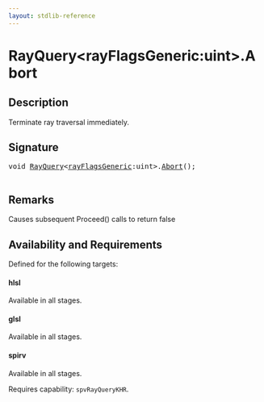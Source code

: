 ```yaml
---
layout: stdlib-reference
---
```


# RayQuery\<rayFlagsGeneric:uint\>\.Abort

## Description

Terminate ray traversal immediately.



## Signature 

<pre>
<span class="code_keyword">void</span> <a href="../types/rayquery-03/index" class="code_type">RayQuery</a>&lt;<a href="../types/rayquery-03/index#decl-rayFlagsGeneric" class="code_var">rayFlagsGeneric</a>:<span class="code_keyword">uint</span>&gt;.<a href="abort-0">Abort</a>();

</pre>

## Remarks
Causes subsequent Proceed() calls to return false


## Availability and Requirements

Defined for the following targets:

#### hlsl
Available in all stages.

#### glsl
Available in all stages.

#### spirv
Available in all stages.

Requires capability: `spvRayQueryKHR`.


